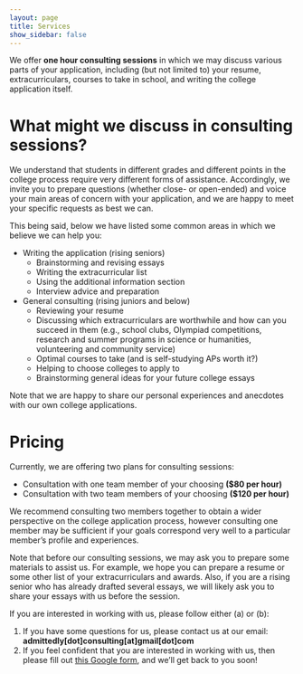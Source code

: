 ```yaml
---
layout: page
title: Services
show_sidebar: false
---
```


We offer **one hour consulting sessions** in which we may discuss various parts of your application, including (but not limited to) your resume, extracurriculars, courses to take in school, and writing the college application itself. <br/>


# What might we discuss in consulting sessions?

We understand that students in different grades and different points in the college process require very different forms of assistance. Accordingly, we invite you to prepare questions (whether close- or open-ended) and voice your main areas of concern with your application, and we are happy to meet your specific requests as best we can. <br/>

This being said, below we have listed some common areas in which we believe we can help you:
- Writing the application (rising seniors)
  - Brainstorming and revising essays
  - Writing the extracurricular list
  - Using the additional information section
  - Interview advice and preparation
- General consulting (rising juniors and below)
  - Reviewing your resume
  - Discussing which extracurriculars are worthwhile and how can you succeed in them (e.g., school clubs, Olympiad competitions, research and summer programs in science or humanities, volunteering and community service)
  - Optimal courses to take (and is self-studying APs worth it?)
  - Helping to choose colleges to apply to
  - Brainstorming general ideas for your future college essays

Note that we are happy to share our personal experiences and anecdotes with our own college applications.


# Pricing

Currently, we are offering two plans for consulting sessions:
- Consultation with one team member of your choosing **($80 per hour)**
- Consultation with two team members of your choosing **($120 per hour)**

We recommend consulting two members together to obtain a wider perspective on the college application process, however consulting one member may be sufficient if your goals correspond very well to a particular member’s profile and experiences. <br/>

Note that before our consulting sessions, we may ask you to prepare some materials to assist us. For example, we hope you can prepare a resume or some other list of your extracurriculars and awards. Also, if you are a rising senior who has already drafted several essays, we will likely ask you to share your essays with us before the session. <br/>

If you are interested in working with us, please follow either (a) or (b):
1. If you have some questions for us, please contact us at our email: **admittedly[dot]consulting[at]gmail[dot]com**
2. If you feel confident that you are interested in working with us, then please fill out [this Google form](https://forms.gle/N2SCyyiekWSVpZQ66), and we’ll get back to you soon!
